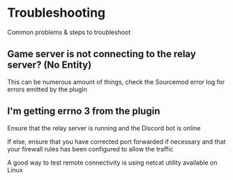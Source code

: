 # Troubleshooting

Common problems & steps to troubleshoot

## Game server is not connecting to the relay server? \(No Entity\)

This can be numerous amount of things, check the Sourcemod error log for errors emitted by the plugin

## I'm getting errno 3 from the plugin

Ensure that the relay server is running and the Discord bot is online

If else, ensure that you have corrected port forwarded if necessary and that your firewall rules has been configured to allow the traffic

A good way to test remote connectivity is using netcat utility available on Linux

